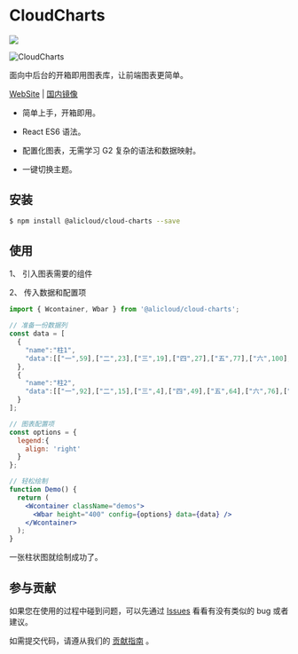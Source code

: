 # CloudCharts

![](https://img.shields.io/npm/v/@alicloud/cloud-charts?color=%23ff8200)

![CloudCharts](https://img.alicdn.com/tfs/TB1FfqtTGL7gK0jSZFBXXXZZpXa-2764-1488.png)

面向中后台的开箱即用图表库，让前端图表更简单。

[WebSite](https://charts.wiki/) | [国内镜像](http://cloud-charts.gitee.io/)

- 简单上手，开箱即用。

- React ES6 语法。

- 配置化图表，无需学习 G2 复杂的语法和数据映射。

- 一键切换主题。

## 安装

```bash
$ npm install @alicloud/cloud-charts --save
```

## 使用

1、 引入图表需要的组件

2、 传入数据和配置项

```jsx
import { Wcontainer, Wbar } from '@alicloud/cloud-charts';

// 准备一份数据列
const data = [
  {
    "name":"柱1",
    "data":[["一",59],["二",23],["三",19],["四",27],["五",77],["六",100],["七",70],["八",61],["九",15]]
  },
  {
    "name":"柱2",
    "data":[["一",92],["二",15],["三",4],["四",49],["五",64],["六",76],["七",21],["八",100],["九",71]]
  }
];

// 图表配置项
const options = {
  legend:{
    align: 'right'
  }
};

// 轻松绘制
function Demo() {
  return (
    <Wcontainer className="demos">
      <Wbar height="400" config={options} data={data} />
    </Wcontainer>
  );
}
```

一张柱状图就绘制成功了。

## 参与贡献

如果您在使用的过程中碰到问题，可以先通过 [Issues](https://github.com/alibaba/cloud-charts/issues) 看看有没有类似的 bug 或者建议。

如需提交代码，请遵从我们的 [贡献指南](https://github.com/alibaba/cloud-charts/blob/master/CONTRIBUTING.md) 。
